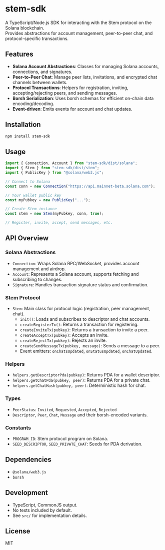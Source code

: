 # stem-sdk

A TypeScript/Node.js SDK for interacting with the Stem protocol on the Solana blockchain.  
Provides abstractions for account management, peer-to-peer chat, and protocol-specific transactions.

## Features

- **Solana Account Abstractions**: Classes for managing Solana accounts, connections, and signatures.
- **Peer-to-Peer Chat**: Manage peer lists, invitations, and encrypted chat channels between wallets.
- **Protocol Transactions**: Helpers for registration, inviting, accepting/rejecting peers, and sending messages.
- **Borsh Serialization**: Uses borsh schemas for efficient on-chain data encoding/decoding.
- **Event-driven**: Emits events for account and chat updates.

## Installation

```bash
npm install stem-sdk
```

## Usage

```ts
import { Connection, Account } from "stem-sdk/dist/solana";
import { Stem } from "stem-sdk/dist/stem";
import { PublicKey } from "@solana/web3.js";

// Connect to Solana
const conn = new Connection("https://api.mainnet-beta.solana.com");

// Your wallet public key
const myPubkey = new PublicKey("...");

// Create Stem instance
const stem = new Stem(myPubkey, conn, true);

// Register, invite, accept, send messages, etc.
```

## API Overview

### Solana Abstractions

- `Connection`: Wraps Solana RPC/WebSocket, provides account management and airdrop.
- `Account`: Represents a Solana account, supports fetching and subscribing to changes.
- `Signature`: Handles transaction signature status and confirmation.

### Stem Protocol

- `Stem`: Main class for protocol logic (registration, peer management, chat).
  - `init()`: Loads and subscribes to descriptor and chat accounts.
  - `createRegisterTx()`: Returns a transaction for registering.
  - `createInviteTx(pubkey)`: Returns a transaction to invite a peer.
  - `createAcceptTx(pubkey)`: Accepts an invite.
  - `createRejectTx(pubkey)`: Rejects an invite.
  - `createSendMessageTx(pubkey, message)`: Sends a message to a peer.
  - Event emitters: `onChatsUpdated`, `onStatusUpdated`, `onChatUpdated`.

### Helpers

- `helpers.getDescriptorPda(pubkey)`: Returns PDA for a wallet descriptor.
- `helpers.getChatPda(pubkey, peer)`: Returns PDA for a private chat.
- `helpers.getChatHash(pubkey, peer)`: Deterministic hash for chat.

### Types

- `PeerStatus`: `Invited`, `Requested`, `Accepted`, `Rejected`
- `Descriptor`, `Peer`, `Chat`, `Message` and their borsh-encoded variants.

### Constants

- `PROGRAM_ID`: Stem protocol program on Solana.
- `SEED_DESCRIPTOR`, `SEED_PRIVATE_CHAT`: Seeds for PDA derivation.

## Dependencies

- `@solana/web3.js`
- `borsh`

## Development

- TypeScript, CommonJS output.
- No tests included by default.
- See `src/` for implementation details.

## License

MIT
